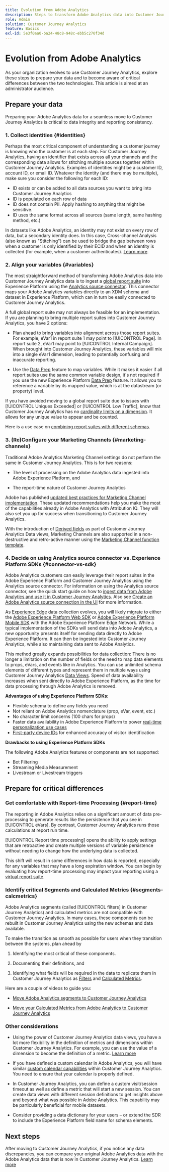 ```yaml
---
title: Evolution from Adobe Analytics
description: Steps to transform Adobe Analytics data into Customer Journey Analytics data
role: Admin
solution: Customer Journey Analytics
feature: Basics
exl-id: 5e3f0aa0-ba24-48c8-948c-ebb5c270f34d
---
```

# Evolution from Adobe Analytics

As your organization evolves to use Customer Journey Analytics, explore these steps to prepare your data and to become aware of critical differences between the two technologies. This article is aimed at an administrator audience.

## Prepare your data

Preparing your Adobe Analytics data for a seamless move to Customer Journey Analytics is critical to data integrity and reporting consistency.

### 1. Collect identities {#identities}

Perhaps the most critical component of understanding a customer journey is knowing who the customer is at each step. For Customer Journey Analytics, having an identifier that exists across all your channels and the corresponding data allows for stitching multiple sources together within Customer Journey Analytics. 
Examples of identities might be a customer ID, account ID, or email ID. Whatever the identity (and there may be multiple), make sure you consider the following for each ID:

* ID exists or can be added to all data sources you want to bring into Customer Journey Analytics
* ID is populated on each row of data
* ID does not contain PII. Apply hashing to anything that might be sensitive. 
* ID uses the same format across all sources (same length, same hashing method, etc.)

In datasets like Adobe Analytics, an identity may not exist on every row of data, but a secondary identity does. In this case, Cross-channel Analysis (also known as "Stitching") can be used to bridge the gap between rows when a customer is only identified by their ECID and when an identity is collected (for example, when a customer authenticates). [Learn more](../stitching/overview.md).

### 2. Align your variables {#variables}

The most straightforward method of transforming Adobe Analytics data into Customer Journey Analytics data is to ingest a [global report suite](https://experienceleague.adobe.com/docs/analytics/implementation/prepare/global-rs.html) into Experience Platform using the [Analytics source connector](https://experienceleague.adobe.com/docs/experience-platform/sources/ui-tutorials/create/adobe-applications/analytics.html). This connector maps your Adobe Analytics variables directly to an XDM schema and dataset in Experience Platform, which can in turn be easily connected to Customer Journey Analytics. 

A full global report suite may not always be feasible for an implementation. If you are planning to bring multiple report suites into Customer Journey Analytics, you have 2 options:

* Plan ahead to bring variables into alignment across those report suites. For example, eVar1 in report suite 1 may point to [!UICONTROL Page]. In report suite 2, eVar1 may point to [!UICONTROL Internal Campaign]. When brought into Customer Journey Analytics, these variables will mix into a single eVar1 dimension, leading to potentially confusing and inaccurate reporting.

* Use the [Data Prep](https://experienceleague.adobe.com/docs/experience-platform/data-prep/home.html) feature to map variables. While it makes it easier if all report suites use the same common variable design, it's not required if you use the new Experience Platform [Data Prep](https://experienceleague.adobe.com/docs/experience-platform/sources/ui-tutorials/create/adobe-applications/analytics.html#mapping) feature. It allows you to reference a variable by its mapped value, which is at the datastream (or property) level.

If you have avoided moving to a global report suite due to issues with [!UICONTROL Uniques Exceeded] or [!UICONTROL Low Traffic], know that Customer Journey Analytics has no [cardinality limits on a dimension](/help/components/dimensions/high-cardinality.md). It allows for any unique value to appear and be counted.

Here is a use case on [combining report suites with different schemas](/help/use-cases/aa-data/combine-report-suites.md).

### 3. (Re)Configure your Marketing Channels {#marketing-channels}

Traditional Adobe Analytics Marketing Channel settings do not perform the same in Customer Journey Analytics. This is for two reasons:

* The level of processing on the Adobe Analytics data ingested into Adobe Experience Platform, and 

* The report-time nature of Customer Journey Analytics  

Adobe has published [updated best practices for Marketing Channel implementation](https://experienceleague.adobe.com/docs/analytics/components/marketing-channels/mchannel-best-practices.html). These updated recommendations  help you make the most of the capabilities already in Adobe Analytics with Attribution IQ. They will also set you up for success when transitioning to Customer Journey Analytics.

With the introduction of [Derived fields](../data-views/derived-fields/derived-fields.md) as part of Customer Journey Analytics Data views, Marketing Channels are also supported in a non-destructive and retro-active manner using the [Marketing Channel function template](../data-views/derived-fields/derived-fields.md#function-templates).

### 4. Decide on using Analytics source connector vs. Experience Platform SDKs {#connector-vs-sdk}

Adobe Analytics customers can easily leverage their report suites in the Adobe Experience Platform and Customer Journey Analytics using the Analytics source connector. For information on using the Analytics source connector, see the quick start guide on how to [ingest data from Adobe Analytics and use it in Customer Journey Analytics](../data-ingestion/analytics.md). Also see [Create an Adobe Analytics source connection in the UI](https://experienceleague.adobe.com/docs/experience-platform/sources/ui-tutorials/create/adobe-applications/analytics.html?lang=en) for more information.

As [Experience Edge](https://experienceleague.adobe.com/docs/experience-platform/edge/home.html) data collection evolves, you will likely migrate to either the [Adobe Experience Platform Web SDK](https://experienceleague.adobe.com/docs/web-sdk.html) or [Adobe Experience Platform Mobile SDK](https://experienceleague.adobe.com/docs/mobile.html) with the Adobe Experience Platform Edge Network. While a typical implementation of the SDKs will send data into Adobe Analytics, a new opportunity presents itself for sending data directly to Adobe Experience Platform. It can then be ingested into Customer Journey Analytics, while also maintaining data sent to Adobe Analytics. 

This method greatly expands possibilities for data collection: There is no longer a limitation on the number of fields or the need to map data elements to props, eVars, and events like in Analytics. You can use unlimited schema elements of different types and represent them in multiple ways using Customer Journey Analytics [Data Views](/help/data-views/data-views.md). Speed of data availability increases when sent directly to Adobe Experience Platform, as the time for data processing through Adobe Analytics is removed. 

**Advantages of using Experience Platform SDKs:**

* Flexible schema to define any fields you need
* Not reliant on Adobe Analytics nomenclature (prop, eVar, event, etc.)
* No character limit concerns (100 chars for props)
* Faster data availability in Adobe Experience Platform to power [real-time personalization use cases](https://experienceleague.adobe.com/docs/experience-platform/destinations/ui/activate/configure-personalization-destinations.html?lang=en)
* [First-party device IDs](https://experienceleague.adobe.com/docs/experience-platform/edge/identity/first-party-device-ids.html?lang=en) for enhanced accuracy of visitor identification

**Drawbacks to using Experience Platform SDKs**

The following Adobe Analytics features or components are not supported:

* Bot Filtering
* Streaming Media Measurement
* Livestream or Livestream triggers

## Prepare for critical differences

### Get comfortable with Report-time Processing {#report-time}

The reporting in Adobe Analytics relies on a significant amount of data pre-processing to generate results like the persistence that you see in [!UICONTROL eVars]. By contrast, Customer Journey Analytics runs those calculations at report run time.

[!UICONTROL Report time processing] opens the ability to apply settings that are retroactive and create multiple versions of variable persistence without needing to change how the underlying data is collected. 

This shift will result in some differences in how data is reported, especially for any variables that may have a long expiration window. You can begin by evaluating how report-time processing may impact your reporting using a [virtual report suite](https://experienceleague.adobe.com/docs/analytics/components/virtual-report-suites/vrs-report-time-processing.html). 

### Identify critical Segments and Calculated Metrics {#segments-calcmetrics}

Adobe Analytics segments (called [!UICONTROL filters] in Customer Journey Analytics) and calculated metrics are not compatible with Customer Journey Analytics. In many cases, these components can be rebuilt in Customer Journey Analytics using the new schemas and data available. 

To make the transition as smooth as possible for users when they transition between the systems, plan ahead by

1. Identifying the most critical of these components.

2. Documenting their definitions, and 

3. Identifying what fields will be required in the data to replicate them in Customer Journey Analytics as [Filters](/help/components/filters/filters-overview.md) and [Calculated Metrics](/help/components/calc-metrics/calc-metr-overview.md).

Here are a couple of videos to guide you:

* [Move Adobe Analytics segments to Customer Journey Analytics](https://experienceleague.adobe.com/docs/customer-journey-analytics-learn/tutorials/moving-adobe-analytics-segments-to-customer-journey-analytics.html)

* [Move your Calculated Metrics from Adobe Analytics to Customer Journey Analytics](https://experienceleague.adobe.com/docs/customer-journey-analytics-learn/tutorials/components/calc-metrics/moving-your-calculated-metrics-from-adobe-analytics-to-customer-journey-analytics.html?lang=en)

### Other considerations

* Using the power of Customer Journey Analytics data views, you have a lot more flexibility in the definition of metrics and dimensions within Customer Journey Analytics. For example, you can use the value of a dimension to become the definition of a metric. [Learn more](/help/use-cases/data-views/data-views-usecases.md)

* If you have defined a custom calendar in Adobe Analytics, you will have similar [custom calendar capabilities](/help/components/date-ranges/custom-date-ranges.md) within Customer Journey Analytics. You need to ensure that your calendar is properly defined.

* In Customer Journey Analytics, you can define a custom visit/session timeout as well as define a metric that will start a new session. You can create data views with different session definitions to get insights above and beyond what was possible in Adobe Analytics. This capability may be particularly beneficial for mobile datasets.

* Consider providing a data dictionary for your users – or extend the SDR to include the Experience Platform field name for schema elements.

## Next steps

After moving to Customer Journey Analytics, if you notice any data discrepancies, you can compare your original Adobe Analytics data with the Adobe Analytics data that is now in Customer Journey Analytics. [Learn more](/help/troubleshooting/compare.md)
